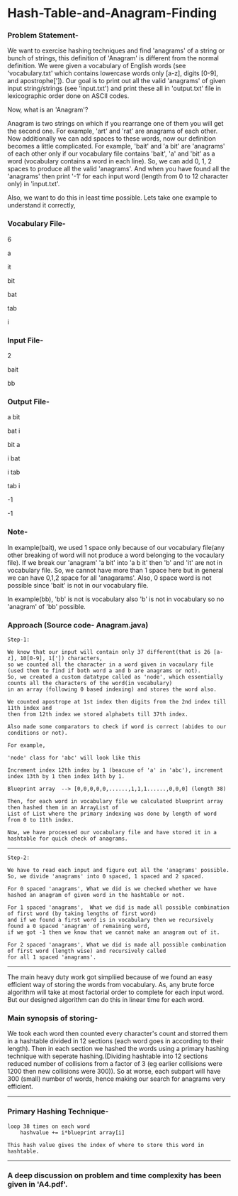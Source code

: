 # Hash-Table-and-Anagram-Finding

 
### Problem Statement- 

We want to exercise hashing techniques and find 'anagrams' of a string or bunch of strings, this definition of 'Anagram' is different from the normal definition. We were given a vocabulary of English words (see 'vocabulary.txt' which contains lowercase words only [a-z], digits [0-9], and apostrophe[']). Our goal is to print out all the valid 'anagrams' of given input string/strings (see 'input.txt') and print these all in 'output.txt' file in lexicographic order done on ASCII codes. 

Now, what is an 'Anagram'?

Anagram is two strings on which if you rearrange one of them you will get the second one. For example, 'art' and 'rat' are anagrams of each other. Now  additionally we can add spaces to these words, now  our definition becomes a little complicated. For example, 'bait' and 'a bit' are 'anagrams' of each other only if our vocabulary file contains 'bait', 'a' and 'bit' as a word (vocabulary contains a word in each line). So, we can add 0, 1, 2 spaces to produce all the valid 'anagrams'. And when you have found all the 'anagrams' then print '-1' for each input word (length from 0 to 12 character only) in 'input.txt'.  

Also, we want to do this in least time possible. Lets take one example to understand it correctly,

### Vocabulary File-

6

a

it

bit

bat

tab

i

### Input File-

2

bait

bb

### Output File-

a bit

bat i

bit a

i bat

i tab

tab i

-1

-1

### Note- 

In example(bait), we used 1 space only because of our vocabulary file(any other breaking of word will not produce a word belonging to the vocaulary file). If we break our 'anagram' 'a bit' into 'a b it' then 'b' and 'it' are not in vocabulary file. So, we cannot have more than 1 space here but in general we can have 0,1,2 space for all 'anagarams'. Also, 0 space word is not possible since 'bait' is not in our vocabulary file.

In example(bb), 'bb' is not is vocabulary also 'b' is not in vocabulary so no 'anagram' of 'bb' possible.

### Approach (Source code- Anagram.java)

    Step-1:

    We know that our input will contain only 37 different(that is 26 [a-z], 10[0-9], 1[']) characters, 
    so we counted all the character in a word given in vocaulary file (used them to find if both word a and b are anagrams or not). 
    So, we created a custom datatype called as 'node', which essentially counts all the characters of the word(in vocabulary) 
    in an array (following 0 based indexing) and stores the word also. 
    
    We counted apostrope at 1st index then digits from the 2nd index till 11th index and 
    then from 12th index we stored alphabets till 37th index. 
    
    Also made some comparators to check if word is correct (abides to our conditions or not).

    For example,

    'node' class for 'abc' will look like this

    Increment index 12th index by 1 (beacuse of 'a' in 'abc'), increment index 13th by 1 then index 14th by 1. 

    Blueprint array  --> [0,0,0,0,0,......,1,1,1......,0,0,0] (length 38)

    Then, for each word in vocabulary file we calculated blueprint array then hashed them in an ArrayList of 
    List of List where the primary indexing was done by length of word from 0 to 11th index.

    Now, we have processed our vocabulary file and have stored it in a hashtable for quick check of anagrams.

--------------------------------------------------------------------------------------------------------------------------------------------------------------------------------
    
    Step-2:

    We have to read each input and figure out all the 'anagrams' possible.
    So, we divide 'anagrams' into 0 spaced, 1 spaced and 2 spaced. 
    
    For 0 spaced 'anagrams', What we did is we checked whether we have hashed an anagram of given word in the hashtable or not.
    
    For 1 spaced 'anagrams',  What we did is made all possible combination of first word (by taking lengths of first word) 
    and if we found a first word is in vocabulary then we recursively found a 0 spaced 'anagram' of remaining word, 
    if we got -1 then we know that we cannot make an anagram out of it.
    
    For 2 spaced 'anagrams', What we did is made all possible combination of first word (length wise) and recursively called 
    for all 1 spaced 'anagrams'.
     
     
--------------------------------------------------------------------------------------------------------------------------------------------------------------------------------

The main heavy duty work got simpliied because of we found an easy efficient way of storing the words from vocabulary. As, any brute force algorithm will take at most factorial order to complete for each input word. But our designed algorithm can do this in linear time for each word. 

### Main synopsis of storing-

We took each word then counted every character's count and storred them in a hashtable divided in 12 sections (each word goes in according to their length). Then in each section we hashed the words using a primary hashing technique with seperate hashing.(Dividing hashtable into 12 sections reduced number of collisions from a factor of 3 (eg earlier collisions were 1200 then new collisions were 300)). So at worse, each subpart will have 300 (small) number of words, hence making our search for anagrams very efficient.

--------------------------------------------------------------------------------------------------------------------------------------------------------------------------------

### Primary Hashing Technique-
   
    loop 38 times on each word
        hashvalue += i*blueprint array[i]
        
    This hash value gives the index of where to store this word in hashtable.
    
--------------------------------------------------------------------------------------------------------------------------------------------------------------------------------

### A deep discussion on problem and time complexity has been given in 'A4.pdf'.
